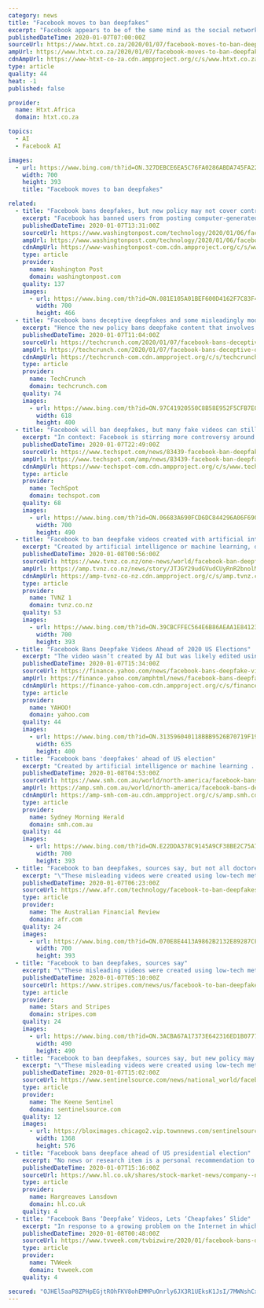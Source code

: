 ```yaml
---
category: news
title: "Facebook moves to ban deepfakes"
excerpt: "Facebook appears to be of the same mind as the social network has announced it ... mislead someone into thinking that a subject of the video said words that they did not actually say It is the product of artificial intelligence or machine learning that merges, replaces or superimposes content onto a video, making it appear to be authentic."
publishedDateTime: 2020-01-07T07:00:00Z
sourceUrl: https://www.htxt.co.za/2020/01/07/facebook-moves-to-ban-deepfakes/
ampUrl: https://www.htxt.co.za/2020/01/07/facebook-moves-to-ban-deepfakes/amp/
cdnAmpUrl: https://www-htxt-co-za.cdn.ampproject.org/c/s/www.htxt.co.za/2020/01/07/facebook-moves-to-ban-deepfakes/amp/
type: article
quality: 44
heat: -1
published: false

provider:
  name: Htxt.Africa
  domain: htxt.co.za

topics:
  - AI
  - Facebook AI

images:
  - url: https://www.bing.com/th?id=ON.327DEBCE6EA5C76FA0286ABDA745FA22
    width: 700
    height: 393
    title: "Facebook moves to ban deepfakes"

related:
  - title: "Facebook bans deepfakes, but new policy may not cover controversial Pelosi video"
    excerpt: "Facebook has banned users from posting computer-generated, highly manipulated videos, known as deepfakes, seeking to stop the spread of a novel form of misinformation months before the 2020 presidential election. But the policy — first reported by The Washington Post ... not appear to cover the infamously altered “drunk” video of Pelosi ..."
    publishedDateTime: 2020-01-07T13:31:00Z
    sourceUrl: https://www.washingtonpost.com/technology/2020/01/06/facebook-ban-deepfakes-sources-say-new-policy-may-not-cover-controversial-pelosi-video/
    ampUrl: https://www.washingtonpost.com/technology/2020/01/06/facebook-ban-deepfakes-sources-say-new-policy-may-not-cover-controversial-pelosi-video/?outputType=amp
    cdnAmpUrl: https://www-washingtonpost-com.cdn.ampproject.org/c/s/www.washingtonpost.com/technology/2020/01/06/facebook-ban-deepfakes-sources-say-new-policy-may-not-cover-controversial-pelosi-video/?outputType=amp
    type: article
    provider:
      name: Washington Post
      domain: washingtonpost.com
    quality: 137
    images:
      - url: https://www.bing.com/th?id=ON.081E105A01BEF600D4162F7C83F43991
        width: 700
        height: 466
  - title: "Facebook bans deceptive deepfakes and some misleadingly modified media"
    excerpt: "Hence the new policy bans deepfake content that involves the use of AI technologies to “merge ... a Deep Fake Detection Challenge which was announced last fall — “to produce more research and open source tools to detect deepfakes”. While says Facebook has been working with news agency Reuters to offer free online training courses ..."
    publishedDateTime: 2020-01-07T11:04:00Z
    sourceUrl: https://techcrunch.com/2020/01/07/facebook-bans-deceptive-deepfakes-and-some-misleadingly-modified-media/
    ampUrl: https://techcrunch.com/2020/01/07/facebook-bans-deceptive-deepfakes-and-some-misleadingly-modified-media/amp/
    cdnAmpUrl: https://techcrunch-com.cdn.ampproject.org/c/s/techcrunch.com/2020/01/07/facebook-bans-deceptive-deepfakes-and-some-misleadingly-modified-media/amp/
    type: article
    provider:
      name: TechCrunch
      domain: techcrunch.com
    quality: 74
    images:
      - url: https://www.bing.com/th?id=ON.97C41920550C8B58E952F5CFB7E05D95
        width: 618
        height: 400
  - title: "Facebook will ban deepfakes, but many fake videos can still fall through the cracks"
    excerpt: "In context: Facebook is stirring more controversy around its content policies with new changes that focus on fake videos created using artificial intelligence. At the same time ... The company poured $10 million towards research grants, hoping to encourage experts to contribute their ideas and spearhead development."
    publishedDateTime: 2020-01-07T22:49:00Z
    sourceUrl: https://www.techspot.com/news/83439-facebook-ban-deepfakes-but-many-fake-videos-can.html
    ampUrl: https://www.techspot.com/amp/news/83439-facebook-ban-deepfakes-but-many-fake-videos-can.html
    cdnAmpUrl: https://www-techspot-com.cdn.ampproject.org/c/s/www.techspot.com/amp/news/83439-facebook-ban-deepfakes-but-many-fake-videos-can.html
    type: article
    provider:
      name: TechSpot
      domain: techspot.com
    quality: 68
    images:
      - url: https://www.bing.com/th?id=ON.06683A690FCD6DC844296A06F69046E8
        width: 700
        height: 490
  - title: "Facebook to ban deepfake videos created with artificial intelligence technology"
    excerpt: "Created by artificial intelligence or machine learning, deepfakes combine or replace content to create images that can be almost impossible to tell are not authentic. “While these videos are still rare on the internet, they present a significant challenge for our industry and society as their use increases,” Facebook's vice president of ..."
    publishedDateTime: 2020-01-08T00:56:00Z
    sourceUrl: https://www.tvnz.co.nz/one-news/world/facebook-ban-deepfake-videos-created-artificial-intelligence-technology
    ampUrl: https://amp.tvnz.co.nz/news/story/JTJGY29udGVudCUyRnR2bnolMkZvbmVuZXdzJTJGc3RvcnklMkYyMDIwJTJGMDElMkYwOCUyRmZhY2Vib29rLWRlZXBmYWtlcw==
    cdnAmpUrl: https://amp-tvnz-co-nz.cdn.ampproject.org/c/s/amp.tvnz.co.nz/news/story/JTJGY29udGVudCUyRnR2bnolMkZvbmVuZXdzJTJGc3RvcnklMkYyMDIwJTJGMDElMkYwOCUyRmZhY2Vib29rLWRlZXBmYWtlcw==
    type: article
    provider:
      name: TVNZ 1
      domain: tvnz.co.nz
    quality: 53
    images:
      - url: https://www.bing.com/th?id=ON.39CBCFFEC564E6B86AEAA1E84123493B
        width: 700
        height: 393
  - title: "Facebook Bans Deepfake Videos Ahead of 2020 US Elections"
    excerpt: "The video wasn’t created by AI but was likely edited using readily available software ... civic and academic backgrounds to help in detecting deepfakes. Facebook had announced a Deep Fake Detection Challenge (DFDC) to produce more research and open source tools to detect deepfakes in September 2019. In the same month, Alphabet’s GOOGL ..."
    publishedDateTime: 2020-01-07T15:34:00Z
    sourceUrl: https://finance.yahoo.com/news/facebook-bans-deepfake-videos-ahead-143002598.html
    ampUrl: https://finance.yahoo.com/amphtml/news/facebook-bans-deepfake-videos-ahead-143002598.html
    cdnAmpUrl: https://finance-yahoo-com.cdn.ampproject.org/c/s/finance.yahoo.com/amphtml/news/facebook-bans-deepfake-videos-ahead-143002598.html
    type: article
    provider:
      name: YAHOO!
      domain: yahoo.com
    quality: 44
    images:
      - url: https://www.bing.com/th?id=ON.313596040118BBB9526B70719F193F7B
        width: 635
        height: 400
  - title: "Facebook bans 'deepfakes' ahead of US election"
    excerpt: "Created by artificial intelligence or machine learning ... Such videos made up roughly 96 per cent of all deepfake videos found last year, according to the research firm Deeptrace Labs. Loading Facebook and other tech firms last year sponsored a \"deepfake detection challenge,\" offering prize money to researchers who could deliver the most ..."
    publishedDateTime: 2020-01-08T04:53:00Z
    sourceUrl: https://www.smh.com.au/world/north-america/facebook-bans-deepfakes-ahead-of-us-election-20200108-p53pup.html
    ampUrl: https://amp.smh.com.au/world/north-america/facebook-bans-deepfakes-ahead-of-us-election-20200108-p53pup.html
    cdnAmpUrl: https://amp-smh-com-au.cdn.ampproject.org/c/s/amp.smh.com.au/world/north-america/facebook-bans-deepfakes-ahead-of-us-election-20200108-p53pup.html
    type: article
    provider:
      name: Sydney Morning Herald
      domain: smh.com.au
    quality: 44
    images:
      - url: https://www.bing.com/th?id=ON.E22DDA378C9145A9CF38BE2C75A7D559
        width: 700
        height: 393
  - title: "Facebook to ban deepfakes, sources say, but not all doctored videos"
    excerpt: "\"These misleading videos were created using low-tech methods and did not rely on AI-based techniques, but were at least as misleading as ... Such videos made up roughly 96 per cent of all deepfake videos found last year, according to the research firm Deeptrace Labs. Facebook and other tech firms last year sponsored a \"deepfake detection ..."
    publishedDateTime: 2020-01-07T06:23:00Z
    sourceUrl: https://www.afr.com/technology/facebook-to-ban-deepfakes-sources-say-but-not-all-doctored-videos-20200107-p53pl0
    type: article
    provider:
      name: The Australian Financial Review
      domain: afr.com
    quality: 24
    images:
      - url: https://www.bing.com/th?id=ON.070E8E4413A9862B2132E89287CF3A78
        width: 700
        height: 393
  - title: "Facebook to ban deepfakes, sources say"
    excerpt: "\"These misleading videos were created using low-tech methods and did not rely on AI-based techniques, but were at least as misleading as ... Such videos made up roughly 96% of all deepfake videos found last year, according to the research firm Deeptrace Labs. Facebook and other tech firms last year sponsored a \"deepfake detection challenge ..."
    publishedDateTime: 2020-01-07T05:10:00Z
    sourceUrl: https://www.stripes.com/news/us/facebook-to-ban-deepfakes-sources-say-1.613757
    type: article
    provider:
      name: Stars and Stripes
      domain: stripes.com
    quality: 24
    images:
      - url: https://www.bing.com/th?id=ON.3ACBA67A17373E642316ED1B0777A68B
        width: 490
        height: 490
  - title: "Facebook to ban deepfakes, sources say, but new policy may not cover controversial Pelosi video"
    excerpt: "\"These misleading videos were created using low-tech methods and did not rely on AI-based techniques, but were at least as misleading as ... Such videos made up roughly 96 percent of all deepfake videos found last year, according to the research firm Deeptrace Labs. Facebook and other tech firms last year sponsored a \"deepfake detection ..."
    publishedDateTime: 2020-01-07T15:02:00Z
    sourceUrl: https://www.sentinelsource.com/news/national_world/facebook-to-ban-deepfakes-sources-say-but-new-policy-may/article_988ca207-de70-5863-a6ae-37a8871f7d24.html
    type: article
    provider:
      name: The Keene Sentinel
      domain: sentinelsource.com
    quality: 12
    images:
      - url: https://bloximages.chicago2.vip.townnews.com/sentinelsource.com/content/tncms/custom/image/ce3b1b48-2e8a-11e7-9b31-dbe46a2a163d.jpg
        width: 1368
        height: 576
  - title: "Facebook bans deepface ahead of US presidential election"
    excerpt: "No news or research item is a personal recommendation to deal. Hargreaves Lansdown may not share ShareCast's (powered by Digital Look) views. (Sharecast News) - Facebook announced a new policy that bans AI-manipulated videos known as 'deepfakes' that could ..."
    publishedDateTime: 2020-01-07T15:16:00Z
    sourceUrl: https://www.hl.co.uk/shares/stock-market-news/company--news/facebook-bans-deepface-ahead-of-us-presidential-election
    type: article
    provider:
      name: Hargreaves Lansdown
      domain: hl.co.uk
    quality: 4
  - title: "Facebook Bans ‘Deepfake’ Videos, Lets ‘Cheapfakes’ Slide"
    excerpt: "In response to a growing problem on the Internet in which videos are being manipulated to distort reality — sometimes for political purposes — Facebook ... research and open source tools to detect deepfakes. This project, supported by $10 million in grants, includes a cross-sector coalition of organizations including the Partnership on AI ..."
    publishedDateTime: 2020-01-08T00:48:00Z
    sourceUrl: https://www.tvweek.com/tvbizwire/2020/01/facebook-bans-deepfake-videos-lets-cheapfakes-slide/
    type: article
    provider:
      name: TVWeek
      domain: tvweek.com
    quality: 4

secured: "OJHEl5aaP8ZPHpEGjtROhFKV8ohEMMPuOnrly6JX3R1UEksK1JsI/7MWNshCxSerWcVndzL8ZjvRSJUIoVr6gMOfWOvrZnAW7InX6RjBKCqlU7MF9ko6Il6RmLgeVRKZot+B1tmhpYVEEVqFSYma4rBmF8tbpPT/3wBb0BHVes96eKjaCEgIQ4jLTP8w41Y7LBxL6lX2mAm1rWOCOoI7iiFb3cdDXmeyfCTK+PxKzyQfMi8TmlsJWhA7b16Rz/F2JhsfrSfAwfkewvwlWcUMPg==;3cspgrgxCoviC2FSGGBKsA=="
---
```


